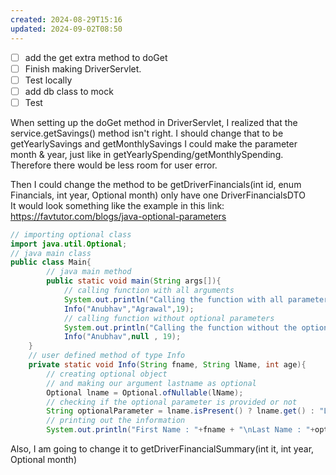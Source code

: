 ```yaml
---
created: 2024-08-29T15:16
updated: 2024-09-02T08:50
---
```

- [ ] add the get extra method to doGet
- [ ] Finish making DriverServlet. 
- [ ] Test locally
- [ ] add db class to mock
- [ ] Test

When setting up the doGet method in DriverServlet, I realized that the service.getSavings() method isn't right. I should change that to be getYearlySavings and getMonthlySavings 
I could make the parameter month & year, just like in getYearlySpending/getMonthlySpending. Therefore there would be less room for user error. 

Then I could change the method to be getDriverFinancials(int id, enum Financials, int year, Optional<int> month) only have one DriverFinancialsDTO  
It would look something like the example in this link: https://favtutor.com/blogs/java-optional-parameters 
```java
// importing optional class
import java.util.Optional;
// java main class
public class Main{
		// java main method
 		public static void main(String args[]){
			// calling function with all arguments
			System.out.println("Calling the function with all parameters!!");
        	Info("Anubhav","Agrawal",19);
			// calling function without optional parameters
			System.out.println("Calling the function without the optional parameter!!");
			Info("Anubhav",null , 19);
    }
	// user defined method of type Info
    private static void Info(String fname, String lName, int age){
		// creating optional object
		// and making our argument lastname as optional
        Optional lname = Optional.ofNullable(lName);
		// checking if the optional parameter is provided or not
        String optionalParameter = lname.isPresent() ? lname.get() : "Last name not given!";
		// printing out the information
        System.out.println("First Name : "+fname + "\nLast Name : "+optionalParameter +"\nThe age : "+age);
```

Also, I am going to change it to getDriverFinancialSummary(int it, int year, Optional<int> month)